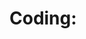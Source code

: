 
# Coding:
<!--
**jackpraveenraj/jackpraveenraj** is a ✨ _special_ ✨ repository because its `README.md` (this file) appears on your GitHub profile.
![](https://img.shields.io/badge/Cloud-Digital_Ocean-informational?style=flat&logoColor=white&color=f34242)
![](https://img.shields.io/badge/Code-JavaScript-informational?style=flat&logo=javascript&logoColor=white&color=2bbc8a)




